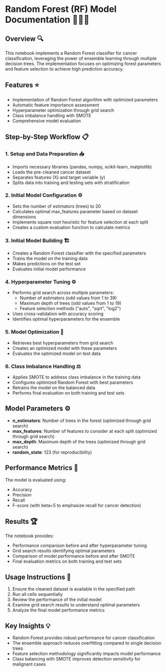 # Random Forest (RF) Model Documentation 🌲🌲🌲

## Overview 🔍
This notebook implements a Random Forest classifier for cancer classification, leveraging the power of ensemble learning through multiple decision trees. The implementation focuses on optimizing forest parameters and feature selection to achieve high prediction accuracy.

## Features ⭐
- Implementation of Random Forest algorithm with optimized parameters
- Automatic feature importance assessment
- Hyperparameter optimization through grid search
- Class imbalance handling with SMOTE
- Comprehensive model evaluation

## Step-by-Step Workflow 📋

### 1. Setup and Data Preparation 📥
- Imports necessary libraries (pandas, numpy, scikit-learn, matplotlib)
- Loads the pre-cleaned cancer dataset
- Separates features (X) and target variable (y)
- Splits data into training and testing sets with stratification

### 2. Initial Model Configuration ⚙️
- Sets the number of estimators (trees) to 20
- Calculates optimal max_features parameter based on dataset dimensions
- Implements square root heuristic for feature selection at each split
- Creates a custom evaluation function to calculate metrics

### 3. Initial Model Building 🏗️
- Creates a Random Forest classifier with the specified parameters
- Trains the model on the training data
- Makes predictions on the test set
- Evaluates initial model performance

### 4. Hyperparameter Tuning ⚙️
- Performs grid search across multiple parameters:
  - Number of estimators (odd values from 1 to 39)
  - Maximum depth of trees (odd values from 1 to 19)
  - Feature selection methods ("auto", "sqrt", "log2")
- Uses cross-validation with accuracy scoring
- Identifies optimal hyperparameters for the ensemble

### 5. Model Optimization 🚀
- Retrieves best hyperparameters from grid search
- Creates an optimized model with these parameters
- Evaluates the optimized model on test data

### 6. Class Imbalance Handling ⚖️
- Applies SMOTE to address class imbalance in the training data
- Configures optimized Random Forest with best parameters
- Retrains the model on the balanced data
- Performs final evaluation on both training and test sets

## Model Parameters ⚙️
- **n_estimators**: Number of trees in the forest (optimized through grid search)
- **max_features**: Number of features to consider at each split (optimized through grid search)
- **max_depth**: Maximum depth of the trees (optimized through grid search)
- **random_state**: 123 (for reproducibility)

## Performance Metrics 📏
The model is evaluated using:
- Accuracy
- Precision
- Recall
- F-score (with beta=5 to emphasize recall for cancer detection)

## Results 🏆
The notebook provides:
- Performance comparison before and after hyperparameter tuning
- Grid search results identifying optimal parameters
- Comparison of model performance before and after SMOTE
- Final evaluation metrics on both training and test sets

## Usage Instructions 📝
1. Ensure the cleaned dataset is available in the specified path
2. Run all cells sequentially
3. Review the performance of the initial model
4. Examine grid search results to understand optimal parameters
5. Analyze the final model performance metrics

## Key Insights 💡
- Random Forest provides robust performance for cancer classification
- The ensemble approach reduces overfitting compared to single decision trees
- Feature selection methodology significantly impacts model performance
- Class balancing with SMOTE improves detection sensitivity for malignant cases
